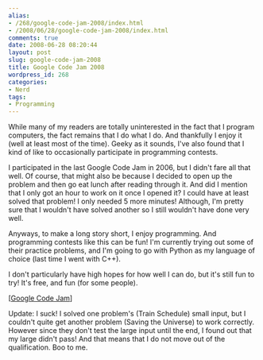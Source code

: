 ```yaml
---
alias:
- /268/google-code-jam-2008/index.html
- /2008/06/28/google-code-jam-2008/index.html
comments: true
date: 2008-06-28 08:20:44
layout: post
slug: google-code-jam-2008
title: Google Code Jam 2008
wordpress_id: 268
categories:
- Nerd
tags:
- Programming
---
```


While many of my readers are totally uninterested in the fact that I program computers, the fact remains that I do what I do.  And thankfully I enjoy it (well at least most of the time).  Geeky as it sounds, I've also found that I kind of like to occasionally participate in programming contests.

I participated in the last Google Code Jam in 2006, but I didn't fare all that well.  Of course, that might also be because I decided to open up the problem and then go eat lunch after reading through it.  And did I mention that I only got an hour to work on it once I opened it?  I could have at least solved that problem!  I only needed 5 more minutes!  Although, I'm pretty sure that I wouldn't have solved another so I still wouldn't have done very well.

Anyways, to make a long story short, I enjoy programming.  And programming contests like this can be fun!  I'm currently trying out some of their practice problems, and I'm going to go with Python as my language of choice (last time I went with C++).

I don't particularly have high hopes for how well I can do, but it's still fun to try!  It's free, and fun (for some people).

[[Google Code Jam](http://code.google.com/codejam/)]

Update: I suck!  I solved one problem's (Train Schedule) small input, but I couldn't quite get another problem (Saving the Universe) to work correctly.  However since they don't test the large input until the end, I found out that my large didn't pass!  And that means that I do not move out of the qualification.  Boo to me.
